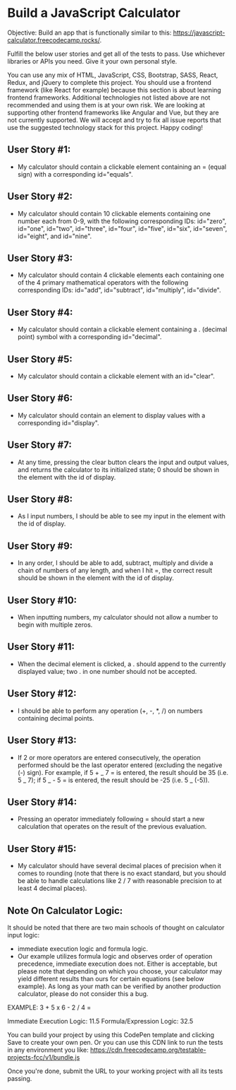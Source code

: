 # Build a JavaScript Calculator

Objective: Build an app that is functionally similar to this: https://javascript-calculator.freecodecamp.rocks/.

Fulfill the below user stories and get all of the tests to pass. Use whichever libraries or APIs you need. Give it your own personal style.

You can use any mix of HTML, JavaScript, CSS, Bootstrap, SASS, React, Redux, and jQuery to complete this project. You should use a frontend framework (like React for example) because this section is about learning frontend frameworks. Additional technologies not listed above are not recommended and using them is at your own risk. We are looking at supporting other frontend frameworks like Angular and Vue, but they are not currently supported. We will accept and try to fix all issue reports that use the suggested technology stack for this project. Happy coding!

## User Story #1:

- My calculator should contain a clickable element containing an = (equal sign) with a corresponding id="equals".

## User Story #2:

- My calculator should contain 10 clickable elements containing one number each from 0-9, with the following corresponding IDs: id="zero", id="one", id="two", id="three", id="four", id="five", id="six", id="seven", id="eight", and id="nine".

## User Story #3:

- My calculator should contain 4 clickable elements each containing one of the 4 primary mathematical operators with the following corresponding IDs: id="add", id="subtract", id="multiply", id="divide".

## User Story #4:

- My calculator should contain a clickable element containing a . (decimal point) symbol with a corresponding id="decimal".

## User Story #5:

- My calculator should contain a clickable element with an id="clear".

## User Story #6:

- My calculator should contain an element to display values with a corresponding id="display".

## User Story #7:

- At any time, pressing the clear button clears the input and output values, and returns the calculator to its initialized state; 0 should be shown in the element with the id of display.

## User Story #8:

- As I input numbers, I should be able to see my input in the element with the id of display.

## User Story #9:

- In any order, I should be able to add, subtract, multiply and divide a chain of numbers of any length, and when I hit =, the correct result should be shown in the element with the id of display.

## User Story #10:

- When inputting numbers, my calculator should not allow a number to begin with multiple zeros.

## User Story #11:

- When the decimal element is clicked, a . should append to the currently displayed value; two . in one number should not be accepted.

## User Story #12:

- I should be able to perform any operation (+, -, \*, /) on numbers containing decimal points.

## User Story #13:

- If 2 or more operators are entered consecutively, the operation performed should be the last operator entered (excluding the negative (-) sign). For example, if 5 + _ 7 = is entered, the result should be 35 (i.e. 5 _ 7); if 5 _ - 5 = is entered, the result should be -25 (i.e. 5 _ (-5)).

## User Story #14:

- Pressing an operator immediately following = should start a new calculation that operates on the result of the previous evaluation.

## User Story #15:

- My calculator should have several decimal places of precision when it comes to rounding (note that there is no exact standard, but you should be able to handle calculations like 2 / 7 with reasonable precision to at least 4 decimal places).

## Note On Calculator Logic:

It should be noted that there are two main schools of thought on calculator input logic:

- immediate execution logic and formula logic.
- Our example utilizes formula logic and observes order of operation precedence, immediate execution does not. Either is acceptable, but please note that depending on which you choose, your calculator may yield different results than ours for certain equations (see below example). As long as your math can be verified by another production calculator, please do not consider this a bug.

EXAMPLE: 3 + 5 x 6 - 2 / 4 =

Immediate Execution Logic: 11.5
Formula/Expression Logic: 32.5

You can build your project by using this CodePen template and clicking Save to create your own pen. Or you can use this CDN link to run the tests in any environment you like: https://cdn.freecodecamp.org/testable-projects-fcc/v1/bundle.js

Once you're done, submit the URL to your working project with all its tests passing.
